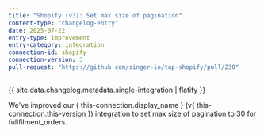 ```yaml
---
title: "Shopify (v3): Set max size of pagination"
content-type: "changelog-entry"
date: 2025-07-22
entry-type: improvement
entry-category: integration
connection-id: shopify
connection-version: 3
pull-request: "https://github.com/singer-io/tap-shopify/pull/230"
---
```

{{ site.data.changelog.metadata.single-integration | flatify }}

We've improved our { this-connection.display_name } (v{ this-connection.this-version }) integration to set max size of pagination to 30 for fullfilment_orders.